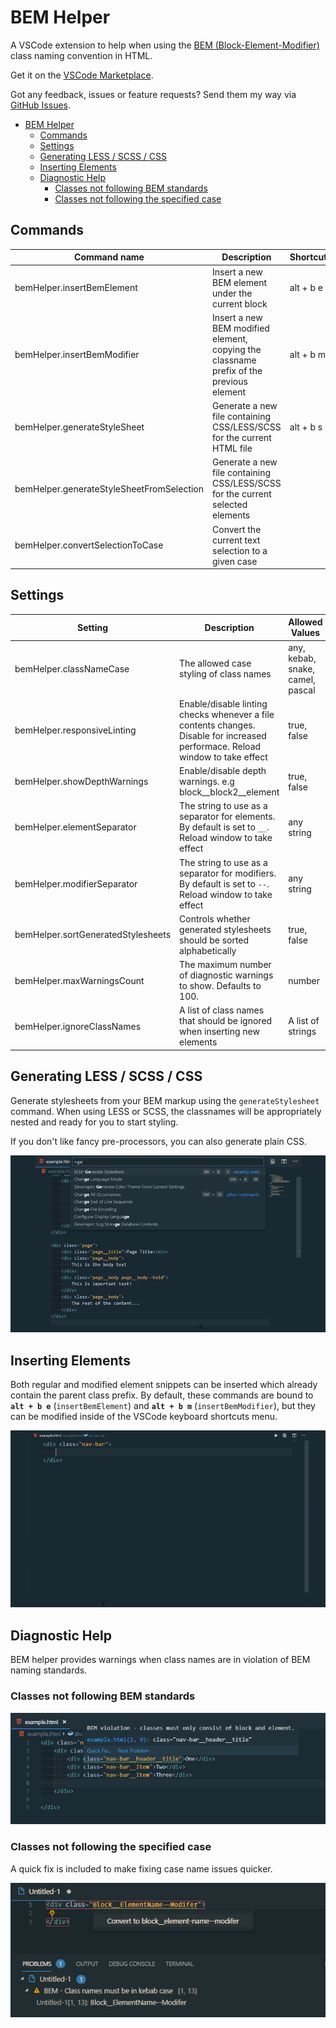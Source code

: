 # BEM Helper

A VSCode extension to help when using the [BEM (Block-Element-Modifier)](http://getbem.com/naming) class naming convention in HTML.

Get it on the [VSCode Marketplace](https://marketplace.visualstudio.com/items?itemName=Box-Of-Hats.bemhelper).

Got any feedback, issues or feature requests? Send them my way via [GitHub Issues](https://github.com/Box-Of-Hats/Bem-VSCode-Extension/issues/new).

- [BEM Helper](#bem-helper)
  - [Commands](#commands)
  - [Settings](#settings)
  - [Generating LESS / SCSS / CSS](#generating-less--scss--css)
  - [Inserting Elements](#inserting-elements)
  - [Diagnostic Help](#diagnostic-help)
    - [Classes not following BEM standards](#classes-not-following-bem-standards)
    - [Classes not following the specified case](#classes-not-following-the-specified-case)

## Commands

| Command name                              | Description                                                                             | Shortcut  |
| ----------------------------------------- | --------------------------------------------------------------------------------------- | --------- |
| bemHelper.insertBemElement                | Insert a new BEM element under the current block                                        | alt + b e |
| bemHelper.insertBemModifier               | Insert a new BEM modified element, copying the classname prefix of the previous element | alt + b m |
| bemHelper.generateStyleSheet              | Generate a new file containing CSS/LESS/SCSS for the current HTML file                  | alt + b s |
| bemHelper.generateStyleSheetFromSelection | Generate a new file containing CSS/LESS/SCSS for the current selected elements          |           |
| bemHelper.convertSelectionToCase          | Convert the current text selection to a given case                                      |           |

## Settings

| Setting                            | Description                                                                                                                    | Allowed Values                   |
| ---------------------------------- | ------------------------------------------------------------------------------------------------------------------------------ | -------------------------------- |
| bemHelper.classNameCase            | The allowed case styling of class names                                                                                        | any, kebab, snake, camel, pascal |
| bemHelper.responsiveLinting        | Enable/disable linting checks whenever a file contents changes. Disable for increased performace. Reload window to take effect | true, false                      |
| bemHelper.showDepthWarnings        | Enable/disable depth warnings. e.g block\_\_block2\_\_element                                                                  | true, false                      |
| bemHelper.elementSeparator         | The string to use as a separator for elements. By default is set to `__`. Reload window to take effect                         | any string                       |
| bemHelper.modifierSeparator        | The string to use as a separator for modifiers. By default is set to `--`. Reload window to take effect                        | any string                       |
| bemHelper.sortGeneratedStylesheets | Controls whether generated stylesheets should be sorted alphabetically                                                         | true, false                      |
| bemHelper.maxWarningsCount         | The maximum number of diagnostic warnings to show. Defaults to 100.                                                            | number                           |
| bemHelper.ignoreClassNames         | A list of class names that should be ignored when inserting new elements                                                       | A list of strings                |

## Generating LESS / SCSS / CSS

Generate stylesheets from your BEM markup using the `generateStylesheet` command. When using LESS or SCSS, the classnames will be appropriately nested and ready for you to start styling.

If you don't like fancy pre-processors, you can also generate plain CSS.

![Generating a stylesheet from HTML](images/generate_stylesheet.gif)

## Inserting Elements

Both regular and modified element snippets can be inserted which already contain the parent class prefix. By default, these commands are bound to **`alt + b e`** (`insertBemElement`) and **`alt + b m`** (`insertBemModifier`), but they can be modified inside of the VSCode keyboard shortcuts menu.

![Inserting a BEM child element](images/add_child_element.gif)

## Diagnostic Help

BEM helper provides warnings when class names are in violation of BEM naming standards.

### Classes not following BEM standards

![Class name warnings](images/diagnostics_example.png)

### Classes not following the specified case

A quick fix is included to make fixing case name issues quicker.

![Code quick fix for incorrect class name casing](images/quickfix.png)
